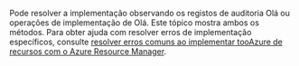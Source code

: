 Pode resolver a implementação observando os registos de auditoria Olá ou operações de implementação de Olá. Este tópico mostra ambos os métodos. Para obter ajuda com resolver erros de implementação específicos, consulte [resolver erros comuns ao implementar tooAzure de recursos com o Azure Resource Manager](../articles/azure-resource-manager/resource-manager-common-deployment-errors.md).

